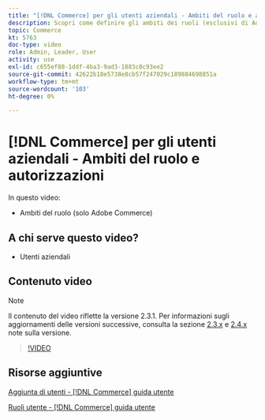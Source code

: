 ```yaml
---
title: "[!DNL Commerce] per gli utenti aziendali - Ambiti del ruolo e autorizzazioni"
description: Scopri come definire gli ambiti dei ruoli (esclusivi di Adobe Commerce) e le autorizzazioni associate per sito o archivio.
topic: Commerce
kt: 5763
doc-type: video
role: Admin, Leader, User
activity: use
exl-id: c655ef88-1ddf-4ba3-9ad3-1883c0c93ee2
source-git-commit: 42622b18e5738e8cb57f247029c189884698851a
workflow-type: tm+mt
source-wordcount: '103'
ht-degree: 0%

---
```


# [!DNL Commerce] per gli utenti aziendali - Ambiti del ruolo e autorizzazioni

In questo video:

- Ambiti del ruolo (solo Adobe Commerce)

## A chi serve questo video?

- Utenti aziendali

## Contenuto video

>[!NOTE]
>
>Il contenuto del video riflette la versione 2.3.1. Per informazioni sugli aggiornamenti delle versioni successive, consulta la sezione [ 2.3.x](https://devdocs.magento.com/guides/v2.3/release-notes/bk-release-notes.html) e [2.4.x](https://devdocs.magento.com/guides/v2.4/release-notes/bk-release-notes.html) note sulla versione.

>[!VIDEO](https://video.tv.adobe.com/v/35948?quality=12&learn=on)

## Risorse aggiuntive

[Aggiunta di utenti - [!DNL Commerce] guida utente](https://docs.magento.com/user-guide/system/permissions-users-all.html)

[Ruoli utente - [!DNL Commerce] guida utente](https://docs.magento.com/user-guide/system/permissions-user-roles.html)

